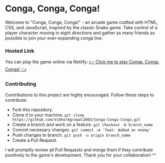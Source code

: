 # Conga, Conga, Conga!

Welcome to "Conga, Conga, Conga!" - an arcade game crafted with HTML, CSS, and JavaScript, inspired by the classic Snake game. Take control of a player character moving in eight directions and gather as many friends as possible to join your ever-expanding conga line.

### Hosted Link

You can play the game online via Netlify: [👉 Click me to play Conga, Conga, Conga! 👈](https://playconga.netlify.app/)

### Contributing

Contributions to this project are highly encouraged. Follow these steps to contribute:
- Fork this repository.
- Clone it to your machine. `git clone https://github.com/VibhorAgrawal2003/Conga-Conga-Conga.git`
- Create a branch and work on a feature. `git checkout -b branch_name`
- Commit necessary changes. `git commit -m 'feat: Added an enemy'`
- Push changes to branch. `git push -u origin branch_name`
- Create a Pull Request.

I will promptly review all Pull Requests and merge them if they contribute positively to the game's development. Thank you for your collaboration! ^^
